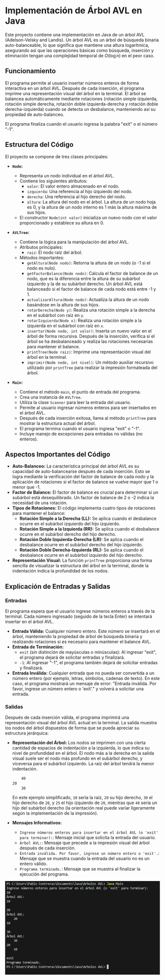 # Implementación de Árbol AVL en Java

Este proyecto contiene una implementación en Java de un árbol AVL (Adelson-Velsky and Landis). Un árbol AVL es un árbol de búsqueda binaria auto-balanceable, lo que significa que mantiene una altura logarítmica, asegurando así que las operaciones básicas como búsqueda, inserción y eliminación tengan una complejidad temporal de $O(\log n)$ en el peor caso.

## Funcionamiento

El programa permite al usuario insertar números enteros de forma interactiva en un árbol AVL. Después de cada inserción, el programa imprime una representación visual del árbol en la terminal. El árbol se balancea automáticamente mediante rotaciones (rotación simple izquierda, rotación simple derecha, rotación doble izquierda-derecha y rotación doble derecha-izquierda) cuando se detecta un desbalance, manteniendo así su propiedad de auto-balanceo.

El programa finaliza cuando el usuario ingresa la palabra "exit" o el número "-1".

## Estructura del Código

El proyecto se compone de tres clases principales:

* **`Node`:**
    * Representa un nodo individual en el árbol AVL.
    * Contiene los siguientes atributos:
        * `valor`: El valor entero almacenado en el nodo.
        * `izquierda`: Una referencia al hijo izquierdo del nodo.
        * `derecha`: Una referencia al hijo derecho del nodo.
        * `altura`: La altura del nodo en el árbol. La altura de un nodo hoja es 0, y la altura de un nodo interno es 1 más la altura máxima de sus hijos.
    * El constructor `Node(int valor)` inicializa un nuevo nodo con el valor proporcionado y establece su altura en 0.

* **`AVLTree`:**
    * Contiene la lógica para la manipulación del árbol AVL.
    * Atributos principales:
        * `raiz`: El nodo raíz del árbol.
    * Métodos importantes:
        * `getAltura(Node nodo)`: Retorna la altura de un nodo (o -1 si el nodo es nulo).
        * `getFactorBalance(Node nodo)`: Calcula el factor de balance de un nodo, que es la diferencia entre la altura de su subárbol izquierdo y la de su subárbol derecho. Un árbol AVL está balanceado si el factor de balance de cada nodo está entre -1 y 1.
        * `actualizarAltura(Node nodo)`: Actualiza la altura de un nodo basándose en la altura de sus hijos.
        * `rotarDerecha(Node y)`: Realiza una rotación simple a la derecha en el subárbol con raíz en `y`.
        * `rotarIzquierda(Node x)`: Realiza una rotación simple a la izquierda en el subárbol con raíz en `x`.
        * `insertar(Node nodo, int valor)`: Inserta un nuevo valor en el árbol de forma recursiva. Después de la inserción, verifica si el árbol se ha desbalanceado y realiza las rotaciones necesarias para mantener el balance.
        * `printTree(Node raiz)`: Imprime una representación visual del árbol en la terminal.
        * `imprimir(Node nodo, int nivel)`: Un método auxiliar recursivo utilizado por `printTree` para realizar la impresión formateada del árbol.

* **`Main`:**
    * Contiene el método `main`, el punto de entrada del programa.
    * Crea una instancia de `AVLTree`.
    * Utiliza la clase `Scanner` para leer la entrada del usuario.
    * Permite al usuario ingresar números enteros para ser insertados en el árbol AVL.
    * Después de cada inserción exitosa, llama al método `printTree` para mostrar la estructura actual del árbol.
    * El programa termina cuando el usuario ingresa "exit" o "-1".
    * Incluye manejo de excepciones para entradas no válidas (no enteros).

## Aspectos Importantes del Código

* **Auto-Balanceo:** La característica principal del árbol AVL es su capacidad de auto-balancearse después de cada inserción. Esto se logra mediante la verificación del factor de balance de cada nodo y la aplicación de rotaciones si el factor de balance se vuelve mayor que 1 o menor que -1.
* **Factor de Balance:** El factor de balance es crucial para determinar si un subárbol está desequilibrado. Un factor de balance de 2 o -2 indica la necesidad de una rotación.
* **Tipos de Rotaciones:** El código implementa cuatro tipos de rotaciones para mantener el balance:
    * **Rotación Simple a la Derecha (LL):** Se aplica cuando el desbalance ocurre en el subárbol izquierdo del hijo izquierdo.
    * **Rotación Simple a la Izquierda (RR):** Se aplica cuando el desbalance ocurre en el subárbol derecho del hijo derecho.
    * **Rotación Doble Izquierda-Derecha (LR):** Se aplica cuando el desbalance ocurre en el subárbol derecho del hijo izquierdo.
    * **Rotación Doble Derecha-Izquierda (RL):** Se aplica cuando el desbalance ocurre en el subárbol izquierdo del hijo derecho.
* **Representación Visual:** La función `printTree` proporciona una forma sencilla de visualizar la estructura del árbol en la terminal, donde la indentación indica la profundidad de los nodos.

## Explicación de Entradas y Salidas

### Entradas

El programa espera que el usuario ingrese números enteros a través de la terminal. Cada número ingresado (seguido de la tecla Enter) se intentará insertar en el árbol AVL.

* **Entrada Válida:** Cualquier número entero. Este número se insertará en el árbol, manteniendo la propiedad de árbol de búsqueda binaria y realizando rotaciones si es necesario para mantener el balance AVL.
* **Entrada de Terminación:**
    * `exit` (sin distinción de mayúsculas o minúsculas): Al ingresar "exit", el programa dejará de solicitar entradas y finalizará.
    * `-1`: Al ingresar "-1", el programa también dejará de solicitar entradas y finalizará.
* **Entrada Inválida:** Cualquier entrada que no pueda ser convertida a un número entero (por ejemplo, letras, símbolos, cadenas de texto). En este caso, el programa mostrará un mensaje de error: "Entrada inválida. Por favor, ingrese un número entero o 'exit'." y volverá a solicitar una entrada.

### Salidas

Después de cada inserción válida, el programa imprimirá una representación visual del árbol AVL actual en la terminal. La salida muestra los nodos del árbol dispuestos de forma que se pueda apreciar su estructura jerárquica:

* **Representación del Árbol:** Los nodos se imprimen con una cierta cantidad de espacios de indentación a la izquierda, lo que indica su nivel de profundidad en el árbol. El nodo más a la derecha en la salida visual suele ser el nodo más profundo en el subárbol derecho, y viceversa para el subárbol izquierdo. La raíz del árbol tendrá la menor indentación.

    ```
        40
    20
        30
    ```

    En este ejemplo simplificado, `10` sería la raíz, `20` su hijo derecho, `30` el hijo derecho de `20`, y `25` el hijo izquierdo de `20`, mientras que `40` sería un hijo del subárbol derecho (la orientación real puede variar ligeramente según la implementación de la impresión).

* **Mensajes Informativos:**
    * `Ingrese números enteros para insertar en el árbol AVL (o 'exit' para terminar):`: Mensaje inicial que solicita la entrada del usuario.
    * `Árbol AVL:`: Mensaje que precede a la impresión visual del árbol después de cada inserción.
    * `Entrada inválida. Por favor, ingrese un número entero o 'exit'.`: Mensaje que se muestra cuando la entrada del usuario no es un entero válido.
    * `Programa terminado.`: Mensaje que se muestra al finalizar la ejecución del programa.

![Imagen Ejemplo](/arbolAVLJava.png)
